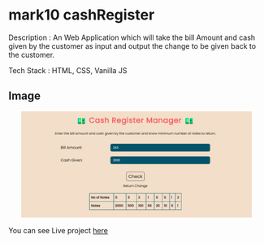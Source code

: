 # mark10 cashRegister

Description : An Web Application which will take the bill Amount and cash given by the customer as input and output the change to be given back to the customer.

Tech Stack : HTML, CSS, Vanilla JS

## Image 
<div align="center">
<img src="https://raw.githubusercontent.com/rushikesh1799/mark10-cashRegister/main/images/cashRegister.png" width="90%"/>
</div>

You can see Live project [here](https://www.google.com/)
